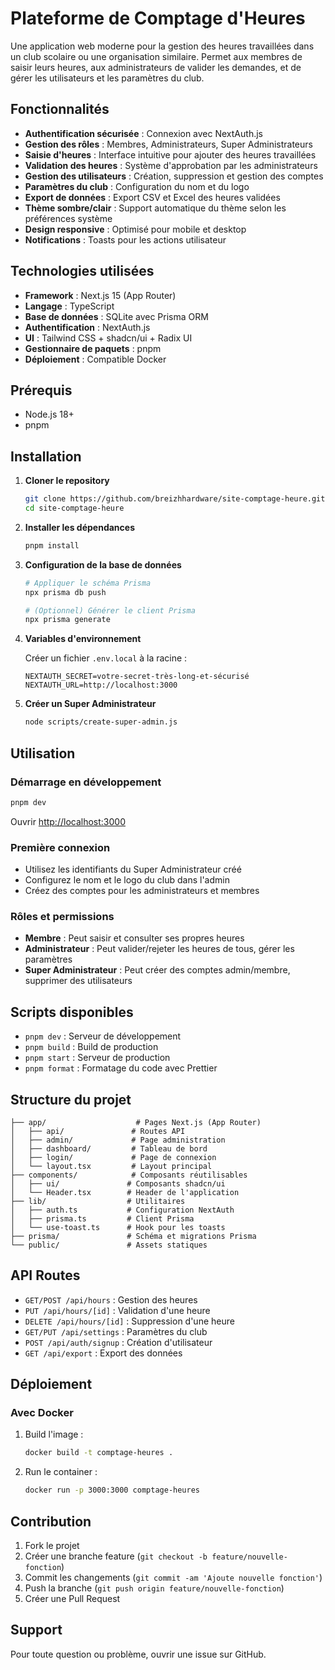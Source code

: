 # Plateforme de Comptage d'Heures

Une application web moderne pour la gestion des heures travaillées dans un club scolaire ou une organisation similaire. Permet aux membres de saisir leurs heures, aux administrateurs de valider les demandes, et de gérer les utilisateurs et les paramètres du club.

## Fonctionnalités

- **Authentification sécurisée** : Connexion avec NextAuth.js
- **Gestion des rôles** : Membres, Administrateurs, Super Administrateurs
- **Saisie d'heures** : Interface intuitive pour ajouter des heures travaillées
- **Validation des heures** : Système d'approbation par les administrateurs
- **Gestion des utilisateurs** : Création, suppression et gestion des comptes
- **Paramètres du club** : Configuration du nom et du logo
- **Export de données** : Export CSV et Excel des heures validées
- **Thème sombre/clair** : Support automatique du thème selon les préférences système
- **Design responsive** : Optimisé pour mobile et desktop
- **Notifications** : Toasts pour les actions utilisateur

## Technologies utilisées

- **Framework** : Next.js 15 (App Router)
- **Langage** : TypeScript
- **Base de données** : SQLite avec Prisma ORM
- **Authentification** : NextAuth.js
- **UI** : Tailwind CSS + shadcn/ui + Radix UI
- **Gestionnaire de paquets** : pnpm
- **Déploiement** : Compatible Docker

## Prérequis

- Node.js 18+
- pnpm

## Installation

1. **Cloner le repository**
   ```bash
   git clone https://github.com/breizhhardware/site-comptage-heure.git
   cd site-comptage-heure
   ```

2. **Installer les dépendances**
   ```bash
   pnpm install
   ```

3. **Configuration de la base de données**
   ```bash
   # Appliquer le schéma Prisma
   npx prisma db push

   # (Optionnel) Générer le client Prisma
   npx prisma generate
   ```

4. **Variables d'environnement**
   
   Créer un fichier `.env.local` à la racine :
   ```env
   NEXTAUTH_SECRET=votre-secret-très-long-et-sécurisé
   NEXTAUTH_URL=http://localhost:3000
   ```

5. **Créer un Super Administrateur**
   ```bash
   node scripts/create-super-admin.js
   ```

## Utilisation

### Démarrage en développement
```bash
pnpm dev
```

Ouvrir [http://localhost:3000](http://localhost:3000)

### Première connexion
- Utilisez les identifiants du Super Administrateur créé
- Configurez le nom et le logo du club dans l'admin
- Créez des comptes pour les administrateurs et membres

### Rôles et permissions

- **Membre** : Peut saisir et consulter ses propres heures
- **Administrateur** : Peut valider/rejeter les heures de tous, gérer les paramètres
- **Super Administrateur** : Peut créer des comptes admin/membre, supprimer des utilisateurs

## Scripts disponibles

- `pnpm dev` : Serveur de développement
- `pnpm build` : Build de production
- `pnpm start` : Serveur de production
- `pnpm format` : Formatage du code avec Prettier

## Structure du projet

```
├── app/                    # Pages Next.js (App Router)
│   ├── api/               # Routes API
│   ├── admin/             # Page administration
│   ├── dashboard/         # Tableau de bord
│   ├── login/             # Page de connexion
│   └── layout.tsx         # Layout principal
├── components/            # Composants réutilisables
│   ├── ui/               # Composants shadcn/ui
│   └── Header.tsx        # Header de l'application
├── lib/                  # Utilitaires
│   ├── auth.ts           # Configuration NextAuth
│   ├── prisma.ts         # Client Prisma
│   └── use-toast.ts      # Hook pour les toasts
├── prisma/               # Schéma et migrations Prisma
└── public/               # Assets statiques
```

## API Routes

- `GET/POST /api/hours` : Gestion des heures
- `PUT /api/hours/[id]` : Validation d'une heure
- `DELETE /api/hours/[id]` : Suppression d'une heure
- `GET/PUT /api/settings` : Paramètres du club
- `POST /api/auth/signup` : Création d'utilisateur
- `GET /api/export` : Export des données

## Déploiement

### Avec Docker

1. Build l'image :
   ```bash
   docker build -t comptage-heures .
   ```

2. Run le container :
   ```bash
   docker run -p 3000:3000 comptage-heures
   ```

## Contribution

1. Fork le projet
2. Créer une branche feature (`git checkout -b feature/nouvelle-fonction`)
3. Commit les changements (`git commit -am 'Ajoute nouvelle fonction'`)
4. Push la branche (`git push origin feature/nouvelle-fonction`)
5. Créer une Pull Request

## Support

Pour toute question ou problème, ouvrir une issue sur GitHub.
